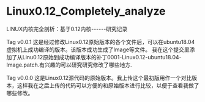# Linux0.12_Completely_analyze
LINUX内核完全剖析：基于0.12内核------研究记录

Tag v0.0.1
这是经过修改Linux0.12原始版本的各个文件后，可以在ubuntu18.04虚拟机上成功编译的版本。该版本成功生成了Image等文件。
我在这个提交里添加了从Linu0.12原始到成功编译版本的补丁0001-Linux0.12-ubuntu18.04-Image.patch.有兴趣的可以研究研究修改了哪些地方.

Tag v0.0.0
这是Linux0.12源代码的原始版本。我上传这个最初版用作一个对比版本，这样我在之后上传的代码可以方便的和原始版本进行比较，以便于查看我做了哪些修改。

